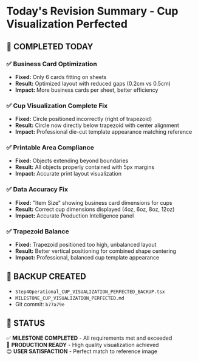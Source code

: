 # Today's Revision Summary - Cup Visualization Perfected

## 🎯 **COMPLETED TODAY**

### ✅ **Business Card Optimization**
- **Fixed:** Only 6 cards fitting on sheets
- **Result:** Optimized layout with reduced gaps (0.2cm vs 0.5cm)
- **Impact:** More business cards per sheet, better efficiency

### ✅ **Cup Visualization Complete Fix**
- **Fixed:** Circle positioned incorrectly (right of trapezoid)
- **Result:** Circle now directly below trapezoid with center alignment
- **Impact:** Professional die-cut template appearance matching reference

### ✅ **Printable Area Compliance**
- **Fixed:** Objects extending beyond boundaries
- **Result:** All objects properly contained with 5px margins
- **Impact:** Accurate print layout visualization

### ✅ **Data Accuracy Fix**
- **Fixed:** "Item Size" showing business card dimensions for cups
- **Result:** Correct cup dimensions displayed (4oz, 6oz, 8oz, 12oz)
- **Impact:** Accurate Production Intelligence panel

### ✅ **Trapezoid Balance**
- **Fixed:** Trapezoid positioned too high, unbalanced layout
- **Result:** Better vertical positioning for combined shape centering
- **Impact:** Professional, balanced cup template appearance

## 📁 **BACKUP CREATED**
- `Step4Operational_CUP_VISUALIZATION_PERFECTED_BACKUP.tsx`
- `MILESTONE_CUP_VISUALIZATION_PERFECTED.md`
- Git commit: `b77a79e`

## 🚀 **STATUS**
✅ **MILESTONE COMPLETED** - All requirements met and exceeded  
🌟 **PRODUCTION READY** - High quality visualization achieved  
😊 **USER SATISFACTION** - Perfect match to reference image
